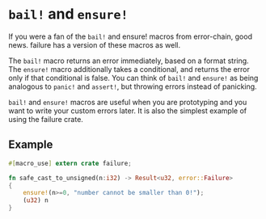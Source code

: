 # `bail!` and `ensure!`

If you were a fan of the `bail!` and ensure! macros from error-chain, good news. failure has a version of these macros as well.

The `bail!` macro returns an error immediately, based on a format string. The `ensure!` macro additionally takes a conditional, and returns the error only if that conditional is false. You can think of `bail!` and `ensure!` as being analogous to `panic!` and `assert!`, but throwing errors instead of panicking.

`bail!` and `ensure!` macros are useful when you are prototyping and you want to write your custom errors later. It is also the simplest example of using the failure crate.

## Example
```rust
#[macro_use] extern crate failure;

fn safe_cast_to_unsigned(n:i32) -> Result<u32, error::Failure>
{
    ensure!(n>=0, "number cannot be smaller than 0!");
    (u32) n
}
```